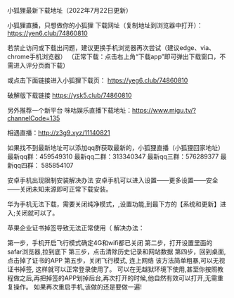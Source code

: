小狐狸最新下载地址（2022年7月22日更新）

小狐狸直播，只想做你的小狐狸 下载网址（复制地址到浏览器中打开）：
https://yen6.club/74860810

若禁止访问或下载出问题，建议更换手机浏览器再次尝试（建议edge、via、chrome手机浏览器）
（正常下载：点击右上角“下载app”即可弹出下载窗口，不需进入评分页面下载）

或点击下面链接进入小狐狸下载页：
https://yeg6.club/74860810

破解版下载链接
https://ysk5.club/74860810


另外推荐一个新平台
咪咕娱乐直播下载地址：https://www.migu.tv/?channelCode=135

相遇直播：http://z3g9.xyz/11140821

如果找不到最新地址可以添加qq群获取最新的，小狐狸直播（小狐狸回家地址）最新qq群：459549310  最新qq二群：313340347  最新qq三群：576289377  最新qq四群： 585854107

安卓手机出现限制安装解决办法
安卓手机可以进入设置——更多设置——安全——关闭未知来源即可正常下载安装。

华为手机无法下载，需要关闭纯净模式，,设置功能,到最下方的【系统和更新】进入;关闭就可以了。 

苹果企业证书掉签导致无法正常使用（
解决办法：

第一步，手机开启飞行模式确定4G和wifi都已关闭
第二步，打开设置里面的 safar浏览器,拉到底下
第三步，点击清除历史记录和网站数据
第四步，回到桌面,点击掉了证书的APP
第五步，关闭飞行模式, 连上网络
该方法简单粗暴,可以无视证书掉签, 这样就可以正常登录使用了。
可以在无越狱环境下使用,甚至你按照教程做之后,再把掉签的APP划掉后台,再次打开的时候,他自然有效可以打开,无需重复操作。
如果再次重启手机,该做的还是要做一遍!
